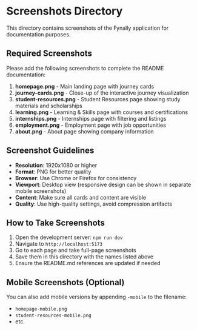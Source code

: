 # Screenshots Directory

This directory contains screenshots of the Fynally application for documentation purposes.

## Required Screenshots

Please add the following screenshots to complete the README documentation:

1. **homepage.png** - Main landing page with journey cards
2. **journey-cards.png** - Close-up of the interactive journey visualization
3. **student-resources.png** - Student Resources page showing study materials and scholarships
4. **learning.png** - Learning & Skills page with courses and certifications
5. **internships.png** - Internships page with filtering and listings
6. **employment.png** - Employment page with job opportunities
7. **about.png** - About page showing company information

## Screenshot Guidelines

- **Resolution**: 1920x1080 or higher
- **Format**: PNG for better quality
- **Browser**: Use Chrome or Firefox for consistency
- **Viewport**: Desktop view (responsive design can be shown in separate mobile screenshots)
- **Content**: Make sure all cards and content are visible
- **Quality**: Use high-quality settings, avoid compression artifacts

## How to Take Screenshots

1. Open the development server: `npm run dev`
2. Navigate to `http://localhost:5173`
3. Go to each page and take full-page screenshots
4. Save them in this directory with the names listed above
5. Ensure the README.md references are updated if needed

## Mobile Screenshots (Optional)

You can also add mobile versions by appending `-mobile` to the filename:
- `homepage-mobile.png`
- `student-resources-mobile.png`
- etc.
